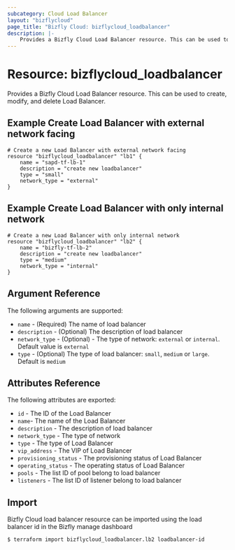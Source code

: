 ```yaml
---
subcategory: Cloud Load Balancer
layout: "bizflycloud"
page_title: "Bizfly Cloud: bizflycloud_loadbalancer"
description: |-
    Provides a Bizfly Cloud Load Balancer resource. This can be used to create, modify, and delete Load balancers.
---
```


# Resource: bizflycloud_loadbalancer

Provides a Bizfly Cloud Load Balancer resource. This can be used to create,
modify, and delete Load Balancer.

## Example Create Load Balancer with external network facing

```hcl
# Create a new Load Balancer with external network facing
resource "bizflycloud_loadbalancer" "lb1" {
    name = "sapd-tf-lb-1"
    description = "create new loadbalancer"
    type = "small"
    network_type = "external"
}
```

## Example Create Load Balancer with only internal network

```hcl
# Create a new Load Balancer with only internal network
resource "bizflycloud_loadbalancer" "lb2" {
    name = "bizfly-tf-lb-2"
    description = "create new loadbalancer"
    type = "medium"
    network_type = "internal"
}
```

## Argument Reference

The following arguments are supported:

-   `name` - (Required) The name of load balancer
-   `description` - (Optional) The description of load balancer
-   `network_type` - (Optional) - The type of network: `external` or `internal`. Default value is `external`
-   `type` - (Optional) The type of load balancer: `small`, `medium` or `large`. Default is `medium`

## Attributes Reference

The following attributes are exported:

-   `id` - The ID of the Load Balancer
-   `name`- The name of the Load Balancer
-   `description` - The description of load balancer
-   `network_type` - The type of network
-   `type` - The type of Load Balancer
-   `vip_address` - The VIP of Load Balancer
-   `provisioning_status` - The provisioning status of Load Balancer
-   `operating_status` - The operating status of Load Balancer
-   `pools` - The list ID of pool belong to load balancer
-   `listeners` - The list ID of listener belong to load balancer

## Import

Bizfly Cloud load balancer resource can be imported using the load balancer id in the Bizfly manage dashboard

```
$ terraform import bizflycloud_loadbalancer.lb2 loadbalancer-id
```
